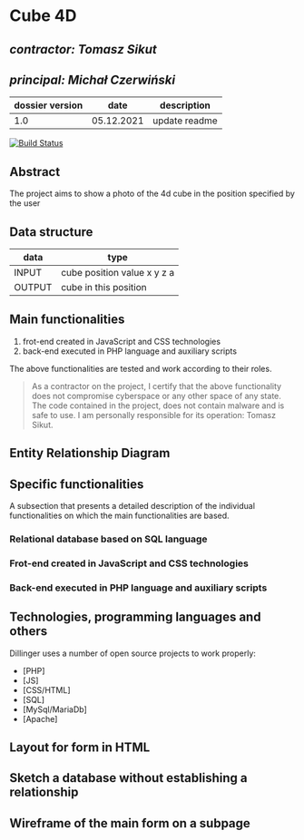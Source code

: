 # Cube 4D

## _contractor: Tomasz Sikut_
## _principal: Michał Czerwiński_


| dossier version | date | description |
| ------ | ------ | ------ |
| 1.0 | 05.12.2021 | update readme |

[![Build Status](https://travis-ci.org/joemccann/dillinger.svg?branch=master)](https://travis-ci.org/joemccann/dillinger)

## Abstract 
The project aims to show a photo of the 4d cube in the position specified by the user

## Data structure

| data | type |
| ------ | ------ |
| INPUT | cube position value x y z a |
| OUTPUT | cube in this position |

## Main functionalities

1. frot-end created in JavaScript and CSS technologies
1. back-end executed in PHP language and auxiliary scripts

The above functionalities are tested and work according to their roles.

> As a contractor on the project, I certify that the above functionality 
> does not compromise cyberspace or any other space of any state. 
> The code contained in the project, does not contain malware and is safe to use. 
> I am personally responsible for its operation: Tomasz Sikut.
## Entity Relationship Diagram


## Specific functionalities

A subsection that presents a detailed description of the individual functionalities on which the main functionalities are based.

### Relational database based on SQL language

### Frot-end created in JavaScript and CSS technologies

### Back-end executed in PHP language and auxiliary scripts

## Technologies, programming languages and others

Dillinger uses a number of open source projects to work properly:

- [PHP]
- [JS]
- [CSS/HTML]
- [SQL]
- [MySql/MariaDb]
- [Apache]

 [erd]: <https://github.com/Michal3456/example_project/blob/main/sprites/Untitled%20Diagram.jpg>
 
## Layout for form in HTML

## Sketch a database without establishing a relationship


## Wireframe of the main form on a subpage

